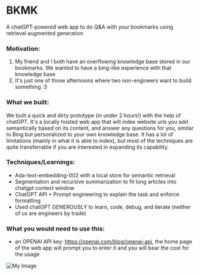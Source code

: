 # BKMK
A chatGPT-powered web app to do Q&A with your bookmarks using retrieval augmented generation

### Motivation:
1. My friend and I both have an overflowing knowledge base stored in our bookmarks. We wanted to have a bing-like experience with that knowledge base
2. It's just one of those afternoons where two non-engineers want to build something :3


### What we built:
We built a quick and dirty prototype (in under 2 hours!) with the help of chatGPT. It's a locally hosted web app that will index website urls you add semantically based on its content, and answer any questions for you, similar to Bing but personalized to your own knowledge base. It has a lot of limitations (mainly in what it is able to index), but most of the techniques are quite transferrable if you are interested in expanding its capability.


### Techniques/Learnings:
- Ada-text-embedding-002 with a local store for semantic retrieval
- Segmentation and recursive summarization to fit long articles into chatgpt context window
- ChatGPT API + Prompt engineering to explain the task and enforce formatting
- Used chatGPT GENEROUSLY to learn, code, debug, and iterate (neither of us are engineers by trade)


### What you would need to use this:
- an OPENAI API key: https://openai.com/blog/openai-api, the home page of the web app will prompt you to enter it and you will bear the cost for the usage


![My Image](Add_key.png)
